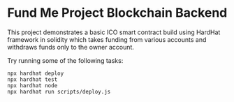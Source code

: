 # Fund Me Project Blockchain Backend

This project demonstrates a basic ICO smart contract build using HardHat framework in solidity which takes funding from various accounts and withdraws funds only to the owner account.

Try running some of the following tasks:

```shell
npx hardhat deploy
npx hardhat test
npx hardhat node
npx hardhat run scripts/deploy.js
```
